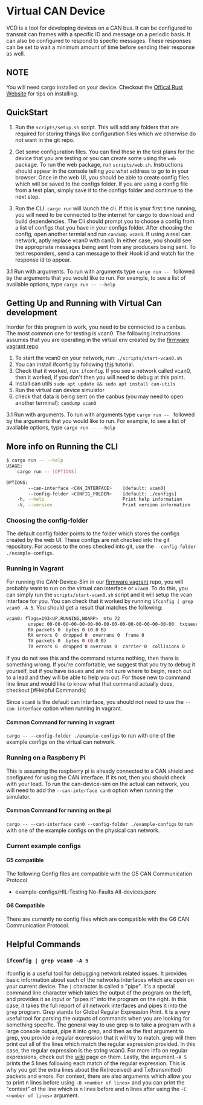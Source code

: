 # Virtual CAN Device
VCD is a tool for developing devices on a CAN bus. It can be configured to transmit can frames with a specific ID and message on a periodic basis.
It can also be configured to respond to specfic messages. These responses can be set to wait a minimum amount of time before sending their response
as well.

## NOTE
You will need cargo installed on your device. Checkout the [Offical Rust Website](https://www.rust-lang.org/tools/install) for tips on installing.

## QuickStart
1.  Run the `scripts/setup.sh` script. This will add any folders that are required for storing things like
configuration files which we otherwise do not want in the git repo.

2.  Get some configuration files. You can find these in the test plans for the device that you are testing or you can create some using
the `web` package. To run the web package, run `scripts/web.sh`. Instructions should appear in the console telling you what address to go to in your browser.
Once in the web UI, you should be able to create config files which will be saved to the configs folder. If you are using a config file from a test plan, simply save it to the configs folder and continue to the next step.

3. Run the CLI. `cargo run` will launch the cli. If this is your first time running, you will need to be connected to the internet for cargo to download and build dependencies.
The Cli should prompt you to choose a config from a list of configs that you have in your configs folder. After choosing the config, open another termial and run `candump vcan0`. If using a real
can network, aptly replace vcan0 with can0. In either case, you should see the appropriate messages being sent from any producers being sent. To test responders, send a can message to their Hook
id and watch for the response id to appear.

3.1 Run with arguments. To run with arguments type `cargo run -- ` followed by the arguments that you would like to run. For example, to see a list of available options, type `cargo run -- --help`

## Getting Up and Running with Virtual Can development
Inorder for this program to work, you need to be connected to a canbus. The most common one for testing is vcan0. The following instructions assumes that you are operating in the virtual env created by the [firmware vagrant repo](https://github.com/waterloop/firmware-vagrant).

1. To start the vcan0 on your network, run: `./scripts/start-vcan0.sh`
2. You can install ifconfig by following [this](https://www.how2shout.com/linux/install-ifconfigon-debian-11-or-10-if-command-not-found/) tutorial.
3. Check that it worked, run: `ifconfig`. If you see a network called vcan0, then it worked, if you don't then you will need to debug at this point.
4. Install can utils `sudo apt update && sudo apt install can-utils`
5. Run the virtual can device simulator
6. check that data is being sent on the canbus (you may need to open another terminal): `candump vcan0`



3.1 Run with arguments. To run with arguments type `cargo run -- ` followed by the arguments that you would like to run. For example, to see a list of available options, type `cargo run -- --help`

## More info on Running the CLI
```sh
$ cargo run -- --help
USAGE:
    cargo run -- [OPTIONS]

OPTIONS:
        --can-interface <CAN_INTERFACE>    [default: vcan0]
        --config-folder <CONFIG_FOLDER>    [default: ./configs]
    -h, --help                             Print help information
    -V, --version                          Print version information
```

### Choosing the config-folder
The default config folder points to the folder which stores the configs created by the web UI. These configs are not checked into the git repository. For access to the ones checked into git, use the `--config-folder ./example-configs`.

### Running in Vagrant
For running the CAN-Device-Sim in our [firmware vagrant](https://github.com/waterloop/firmware-vagrant) repo, you will probably want to run on the virtual can interface or `vcan0`. To do this, you can simply run the `scripts/start-vcan0.sh` script and it will setup the vcan interface for you. You can check that it worked by running `ifconfig | grep vcan0 -A 5`. You should get a result that matches the following:

```sh
vcan0: flags=193<UP,RUNNING,NOARP>  mtu 72
        unspec 00-00-00-00-00-00-00-00-00-00-00-00-00-00-00-00  txqueuelen 1000  (UNSPEC)
        RX packets 0  bytes 0 (0.0 B)
        RX errors 0  dropped 0  overruns 0  frame 0
        TX packets 0  bytes 0 (0.0 B)
        TX errors 0  dropped 0 overruns 0  carrier 0  collisions 0
```

If you do not see this and the command returns nothing, then there is something wrong. If you're comfortable, we suggest that you try to debug it yourself, but if you have issues and are not sure where to begin, reach out to a lead and they will be able to help you out. For those new to command line linux and would like to know what that command actually does, checkout [#Helpful Commands]

Since `vcan0` is the default can interface, you should not need to use the `--can-interface` option when running in vagrant.

#### Common Command for running in vagrant
`cargo -- --config-folder ./example-configs` to run with one of the example configs on the virtual can network.

### Running on a Raspberry Pi
This is assuming the raspberry pi is already connected to a CAN shield and configured for using the CAN interface. If its not, then you should check with your lead.
To run the can-device-sim on the actual can network, you will need to add the `--can-interface can0` option when running the simulator.

#### Common Command for running on the pi
`cargo -- --can-interface can0 --config-folder ./example-configs` to run with one of the example configs on the physical can network.

### Current example configs
#### G5 compatible
The following Config files are compatible with the G5 CAN Communication Protocol
- example-configs/HIL-Testing No-Faults All-devices.json:

#### G6 Compatible
There are currently no config files which are compatible with the G6 CAN Communication Protocol.

## Helpful Commands
### `ifconfig | grep vcan0 -A 5`
ifconfig is a useful tool for debugging network related issues. It provides basic information about each of the networks interfaces which are open on your current device. The `|` character is called a "pipe". It's a special command line character which takes the output of the program on the left, and provides it as input or "pipes it" into the program on the right. In this case, it takes the full report of all network interfaces and pipes it into the `grep` program. Grep stands for Global Regular Expression Print. It is a very useful tool for parsing the outputs of commands when you are looking for something specific. The general way to use grep is to take a program with a large console output, pipe it into grep, and then as the first argument to grep, you provide a regular expression that it will try to match. grep will then print out all of the lines which match the regular expression provided. In this case, the regular expression is the string vcan0. For more info on regular expressions, check out the [wiki](https://en.wikipedia.org/wiki/Regular_expression) page on them. Lastly, the argument `-A 5` prints the 5 lines following each match of the regular expression. This is why you get the extra lines about the Rx(received) and Tx(transmitted) packets and errors. For context, there are also arguments which allow you to print n lines before using `-B <number of lines>` and you can print the "context" of the line which is n lines before and n lines after using the `-C <number of lines>` argument.
